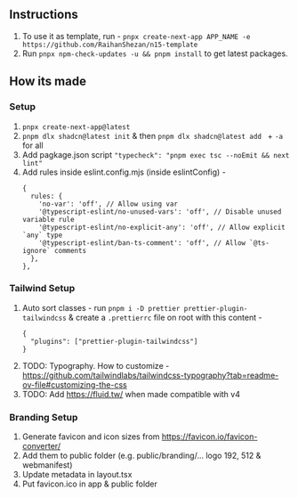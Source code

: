 ## Instructions

1. To use it as template, run - `pnpx create-next-app APP_NAME -e https://github.com/RaihanShezan/n15-template
`
1. Run `pnpx npm-check-updates -u && pnpm install` to get latest packages.

## How its made

### Setup

1. `pnpx create-next-app@latest`
1. `pnpm dlx shadcn@latest init` & then `pnpm dlx shadcn@latest add ` + `-a` for all
1. Add pagkage.json script `"typecheck": "pnpm exec tsc --noEmit && next lint"`
1. Add rules inside eslint.config.mjs (inside eslintConfig) -
   ```
   {
     rules: {
       'no-var': 'off', // Allow using var
       '@typescript-eslint/no-unused-vars': 'off', // Disable unused variable rule
       '@typescript-eslint/no-explicit-any': 'off', // Allow explicit `any` type
       '@typescript-eslint/ban-ts-comment': 'off', // Allow `@ts-ignore` comments
     },
   },
   ```

### Tailwind Setup

1. Auto sort classes - run `pnpm i -D prettier prettier-plugin-tailwindcss` & create a `.prettierrc` file on root with this content -
   ```
   {
     "plugins": ["prettier-plugin-tailwindcss"]
   }
   ```
1. TODO: Typography. How to customize - https://github.com/tailwindlabs/tailwindcss-typography?tab=readme-ov-file#customizing-the-css
1. TODO: Add https://fluid.tw/ when made compatible with v4

### Branding Setup

1. Generate favicon and icon sizes from https://favicon.io/favicon-converter/
1. Add them to public folder (e.g. public/branding/... logo 192, 512 & webmanifest)
1. Update metadata in layout.tsx
1. Put favicon.ico in app & public folder